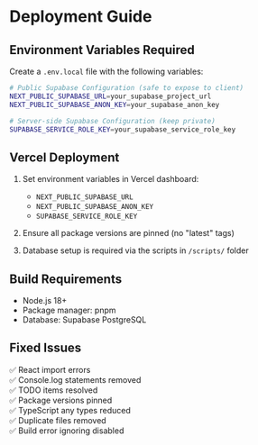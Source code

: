 # Deployment Guide

## Environment Variables Required

Create a `.env.local` file with the following variables:

```bash
# Public Supabase Configuration (safe to expose to client)
NEXT_PUBLIC_SUPABASE_URL=your_supabase_project_url
NEXT_PUBLIC_SUPABASE_ANON_KEY=your_supabase_anon_key

# Server-side Supabase Configuration (keep private)
SUPABASE_SERVICE_ROLE_KEY=your_supabase_service_role_key
```

## Vercel Deployment

1. Set environment variables in Vercel dashboard:
   - `NEXT_PUBLIC_SUPABASE_URL`
   - `NEXT_PUBLIC_SUPABASE_ANON_KEY` 
   - `SUPABASE_SERVICE_ROLE_KEY`

2. Ensure all package versions are pinned (no "latest" tags)

3. Database setup is required via the scripts in `/scripts/` folder

## Build Requirements

- Node.js 18+
- Package manager: pnpm
- Database: Supabase PostgreSQL

## Fixed Issues

✅ React import errors  
✅ Console.log statements removed  
✅ TODO items resolved  
✅ Package versions pinned  
✅ TypeScript any types reduced  
✅ Duplicate files removed  
✅ Build error ignoring disabled 